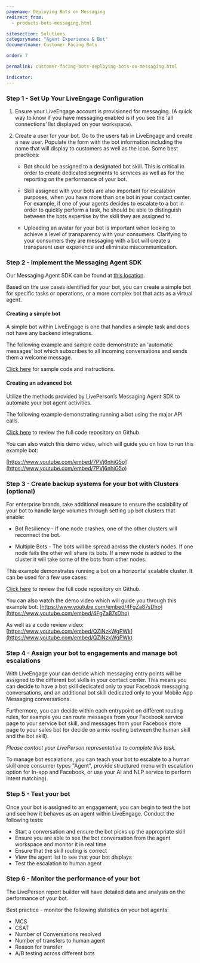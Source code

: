 ```yaml
---
pagename: Deploying Bots on Messaging
redirect_from:
  - products-bots-messaging.html

sitesection: Solutions
categoryname: "Agent Experience & Bot"
documentname: Customer Facing Bots

order: 7

permalink: customer-facing-bots-deploying-bots-on-messaging.html

indicator:
---
```


### Step 1 - Set Up Your LiveEngage Configuration

1. Ensure your LiveEngage account is provisioned for messaging. (A quick way to know if you have messaging enabled is if you see the 'all connections’ list displayed on your workspace).

2. Create a user for your bot. Go to the users tab in LiveEngage and create a new user.  Populate the form with the bot information including the name that will display to customers as well as the icon. Some best practices:

	* Bot should be assigned to a designated bot skill.  This is critical in order to create dedicated segments to services as well as for the reporting on the performance of your bot.

	* Skill assigned with your bots are also important for escalation purposes, when you have more than one bot in your contact center. For example, if one of your agents decides to escalate to a bot in order to quickly perform a task, he should be able to distinguish between the bots expertise by the skill they are assigned to.   

	* Uploading an avatar for your bot is important when looking to achieve a level of transparency with your consumers. Clarifying to your consumers they are messaging with a bot will create a transparent user experience and eliminate miscommunication.  

### Step 2 - Implement the Messaging Agent SDK

Our Messaging Agent SDK can be found at [this location](messaging-agent-sdk-overview.html).

Based on the use cases identified for your bot, you can create a simple bot for specific tasks or operations, or a more complex bot that acts as a virtual agent.

#### Creating a simple bot

A simple bot within LiveEngage is one that handles a simple task and does not have any backend integrations.

The following example and sample code demonstrate an 'automatic messages’ bot which subscribes to all incoming conversations and sends them a welcome message.

[Click here](https://github.com/LivePersonInc/node-agent-sdk#running-the-sample-app) for sample code and instructions.

#### Creating an advanced bot

Utilize the methods provided by LivePerson’s Messaging Agent SDK to automate your bot agent activities.

The following example demonstrating running a bot using the major API calls.

[Click here](https://github.com/LivePersonInc/node-agent-sdk/tree/master/examples/agent-bot) to review the full code repository on Github.

You can also watch this demo video, which will guide you on how to run this example bot:

[https://www.youtube.com/embed/7PVj6nhjG5o](https://www.youtube.com/embed/7PVj6nhjG5o)

### Step 3 - Create backup systems for your bot with Clusters (optional)

For enterprise brands, take additional measure to ensure the scalability of your bot to handle large volumes through setting up bot clusters that enable:


* Bot Resiliency - If one node crashes, one of the other clusters will reconnect the bot.

* Multiple Bots - The bots will be spread across the cluster’s nodes. If one node fails the other will share its bots. If a new node is added to the cluster it will take some of the bots from other nodes.


This example demonstrates running a bot on a horizontal scalable cluster. It can be used for a few use cases:

[Click here](https://github.com/LivePersonInc/node-agent-sdk/tree/master/examples/cluster) to review the full code repository on Github.

You can also watch the demo video which will guide you through this example bot:
[https://www.youtube.com/embed/4FgZa87sDho](https://www.youtube.com/embed/4FgZa87sDho)

As well as a code review video:
[https://www.youtube.com/embed/QZiNzkWgPWk](https://www.youtube.com/embed/QZiNzkWgPWk)

### Step 4 - Assign your bot to engagements and manage bot escalations

With LiveEngage your can decide which messaging entry points will be assigned to the different bot skills in your contact center. This means you can decide to have a bot skill dedicated only to your Facebook messaging conversations, and an additional bot skill dedicated only to your Mobile App Messaging conversations.

Furthermore, you can decide within each entrypoint on different routing rules, for example you can route messages from your Facebook service page to your service bot skill, and messages from your Facebook store page to your sales bot (or decide on a mix routing between the human skill and the bot skill).

_Please contact your LivePerson representative to complete this task._

To manage bot escalations, you can teach your bot to escalate to a human skill once consumer types "Agent", provide structured menu with escalation option for In-app and Facebook, or use your AI and NLP service to perform Intent matching).  

### Step 5 - Test your bot

Once your bot is assigned to an engagement, you can begin to test the bot and see how it behaves as an agent within LiveEngage.  Conduct the following tests:

* Start a conversation and ensure the bot picks up the appropriate skill
* Ensure you are able to see the bot conversation from the agent workspace and monitor it in real time
* Ensure that the skill routing is correct
* View the agent list to see that your bot displays
* Test the escalation to human agent

### Step 6 - Monitor the performance of your bot

The LivePerson report builder will have detailed data and analysis on the performance of your bot.

Best practice - monitor the following statistics on your bot agents:

* MCS
* CSAT
* Number of Conversations resolved
* Number of transfers to human agent
* Reason for transfer
* A/B testing across different bots
